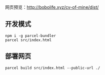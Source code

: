 网页预览：http://bobolife.xyz/cv-of-mine/dist/

## 开发模式

```
npm i -g parcel-bundler
parcel src/index.html
```

## 部署网页

```
parcel build src/index.html --public-url ./
```
